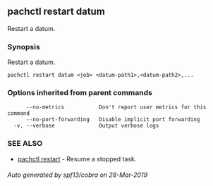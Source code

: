 ## pachctl restart datum

Restart a datum.

### Synopsis


Restart a datum.

```
pachctl restart datum <job> <datum-path1>,<datum-path2>,...
```

### Options inherited from parent commands

```
      --no-metrics           Don't report user metrics for this command
      --no-port-forwarding   Disable implicit port forwarding
  -v, --verbose              Output verbose logs
```

### SEE ALSO
* [pachctl restart](pachctl_restart.md)	 - Resume a stopped task.

###### Auto generated by spf13/cobra on 28-Mar-2019
